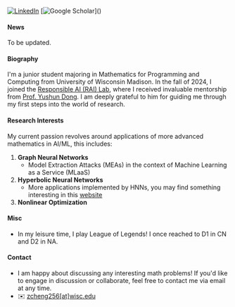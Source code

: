 [![LinkedIn](https://img.shields.io/badge/LinkedIn-%230A66C2?style=for-the-badge&logo=linkedin&logoColor=white)](www.linkedin.com/in/zhan-cheng-83052b292)
[![Google Scholar](https://img.shields.io/badge/Google%20Scholar-%230A4D92?style=for-the-badge&logo=googlescholar&logoColor=white)](\)


#### News

To be updated.


#### Biography

I'm a junior student majoring in Mathematics for Programming and Computing from University of Wisconsin Madison. In the fall of 2024, I joined the [Responsible AI (RAI) Lab](https://yushundong.github.io//students/), where I received invaluable mentorship from [Prof. Yushun Dong](https://yushundong.github.io/). I am deeply grateful to him for guiding me through my first steps into the world of research.

#### Research Interests

My current passion revolves around applications of more advanced mathematics in AI/ML, this includes:

1. <strong><strong>Graph Neural Networks</strong></strong> 
    * Model Extraction Attacks (MEAs) in the context of Machine Learning as a Service (MLaaS)
2. <strong><strong>Hyperbolic Neural Networks</strong></strong> 
    * More applications implemented by HNNs, you may find something interesting in this [website](https://github.com/marlin-codes/Awesome-Hyperbolic-Representation-and-Deep-Learning?tab=readme-ov-file#graph-embeddings)
3. <strong><strong>Nonlinear Optimization</strong></strong>

#### Misc

* In my leisure time, I play League of Legends! I once reached to D1 in CN and D2 in NA.

#### Contact<p id="contact-info"></p>

* </strong></strong>I am happy about discussing any interesting math problems! </strong></strong> If you'd like to engage in discussion or collaborate, feel free to contact me via email at any time. 
* ✉️ [zcheng256[at]wisc.edu](mailto:zcheng256@wisc.edu)
